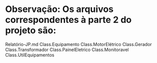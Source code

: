 # Observação: Os arquivos correspondentes à parte 2 do projeto são: 
Relatório-JP.md 
Class.Equipamento 
Class.MotorElétrico 
Class.Gerador 
Class.Transformador 
Class.PainelEletrico 
Class.Monitoravel 
Class.UtilEquipamentos
